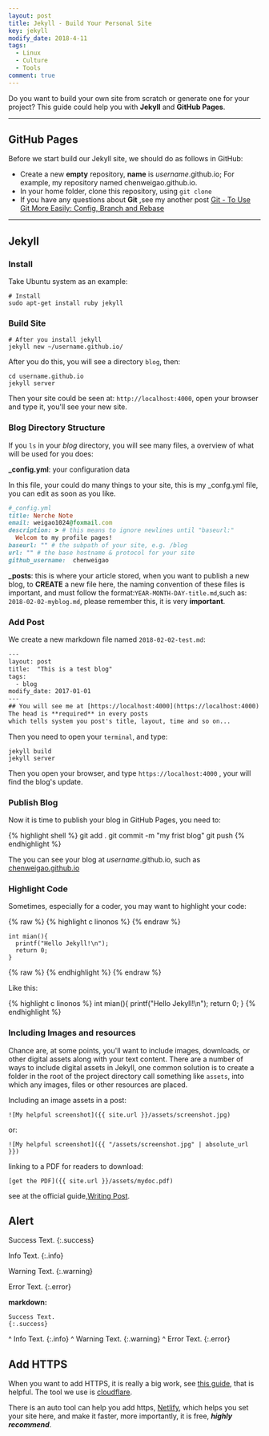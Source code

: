 ```yaml
---
layout: post
title: Jekyll - Build Your Personal Site 
key: jekyll
modify_date: 2018-4-11
tags:
  - Linux
  - Culture
  - Tools
comment: true
---
```


Do you want to build your own site from scratch or generate one for your project? This guide could help you with **Jekyll** and **GitHub Pages**.
<!--more-->
---

## GitHub Pages

Before we start build our Jekyll site, we should do as follows in GitHub:

- Create a new **empty** repository, **name** is *username*.github.io; For example, my repository named chenweigao.github.io.
- In your home folder, clone this repository, using `git clone`
- If you have any questions about **Git** ,see my another post [Git - To Use Git More Easily: Config, Branch and Rebase](https://chenweigao.github.io/2018/01/12/git.html)

---

## Jekyll

### Install

Take Ubuntu system as an example:

```shell
# Install 
sudo apt-get install ruby jekyll
```

### Build Site

```shell
# After you install jekyll
jekyll new ~/username.github.io/
```

After you do this, you will see a directory `blog`, then:

```
cd username.github.io
jekyll server
```

Then your site could be seen at: `http://localhost:4000`, open your browser and type it, you'll see your new site.

### Blog Directory Structure

If you `ls` in your *blog* directory, you will see many files, a overview of what will be used for you does:

**_config.yml**:  your configuration data

In this file, your could do many things to your site, this is my _confg.yml file, you can edit as soon as you like.

```ruby
#_config.yml
title: Nerche Note
email: weigao1024@foxmail.com
description: > # this means to ignore newlines until "baseurl:"
  Welcom to my profile pages!
baseurl: "" # the subpath of your site, e.g. /blog
url: "" # the base hostname & protocol for your site
github_username:  chenweigao
```


**_posts**:  this is where your article stored, when you want to publish a new blog, to **CREATE** a new file here, the naming convention of these files is important, and must follow the format:`YEAR-MONTH-DAY-title.md`,such as: `2018-02-02-myblog.md`, please remember this, it is very **important**. 

### Add Post

We create a new markdown file named `2018-02-02-test.md`:

```html
---
layout: post
title:  "This is a test blog"
tags:
  - blog
modify_date: 2017-01-01
---
## You will see me at [https://localhost:4000](https://localhost:4000)
The head is **required** in every posts
which tells system you post's title, layout, time and so on...
```

Then you need to open your `terminal`, and type: 

```shell
jekyll build
jekyll server
```

Then you open your browser, and type `https://localhost:4000` , your will find the blog's update.

### Publish Blog

Now it is time to publish your blog in GitHub Pages, you need to:

{% highlight shell %}
git add .
git commit -m "my frist blog"
git push
{% endhighlight %}

The you can see your blog at *username*.github.io, such as [chenweigao.github.io](chenweigao.github.io)

### Highlight Code

Sometimes, especially for a coder, you may want to highlight your code:

{% raw %}
{% highlight c linonos %}
{% endraw %}
```
int mian(){
  printf("Hello Jekyll!\n");
  return 0;
}
```
{% raw %}
{% endhighlight %}
{% endraw %}

Like this:

{% highlight c linonos %}
int mian(){
  printf("Hello Jekyll!\n");
  return 0;
}
{% endhighlight %}


### Including Images and resources

Chance are, at some points, you'll want to include images, downloads, or other digital assets along with your text content. There are a number of ways to include digital assets in Jekyll, one common solution is to create a folder in the root of the project directory call something like `assets`, into which any images, files or  other resources are placed.

Including an image assets in a post:

```shell
![My helpful screenshot]({{ site.url }}/assets/screenshot.jpg)
```

or:

```shell
![My helpful screenshot]({{ "/assets/screenshot.jpg" | absolute_url }})
```

linking to a PDF for readers to download:

```shell
[get the PDF]({{ site.url }}/assets/mydoc.pdf)
```

see at the official guide,[Writing Post](https://jekyllrb.com/docs/posts/).

## Alert

Success Text.
{:.success}

Info Text.
{:.info}

Warning Text.
{:.warning}

Error Text.
{:.error}

**markdown:**

    Success Text.
    {:.success}
^
    Info Text.
    {:.info}
^
    Warning Text.
    {:.warning}
^
    Error Text.
    {:.error}

## Add HTTPS

When you want to add HTTPS, it is really a big work, see [this guide](https://zhuanlan.zhihu.com/p/22667528), that is helpful. The tool we use is [cloudflare](https://www.cloudflare.com/).

There is an auto tool can help you add https, [Netlify](https://app.netlify.com/), which helps you set your site here, and make it faster, more importantly, it is free, ***highly recommend***.